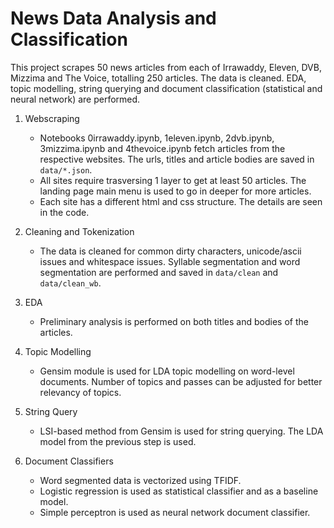 # News Data Analysis and Classification

This project scrapes 50 news articles from each of Irrawaddy, Eleven, DVB, Mizzima and The Voice, totalling 250 articles. The data is cleaned. EDA, topic modelling, string querying and document classification (statistical and neural network) are performed.

1. Webscraping
    - Notebooks 0irrawaddy.ipynb, 1eleven.ipynb, 2dvb.ipynb, 3mizzima.ipynb and 4thevoice.ipynb fetch articles from the respective websites. The urls, titles and article bodies are saved in `data/*.json`.
    - All sites require trasversing 1 layer to get at least 50 articles. The landing page main menu is used to go in deeper for more articles.
    - Each site has a different html and css structure. The details are seen in the code.

2. Cleaning and Tokenization
    - The data is cleaned for common dirty characters, unicode/ascii issues and whitespace issues. Syllable segmentation and word segmentation are performed and saved in `data/clean` and `data/clean_wb`.

3. EDA
    - Preliminary analysis is performed on both titles and bodies of the articles.

4. Topic Modelling
    - Gensim module is used for LDA topic modelling on word-level documents. Number of topics and passes can be adjusted for better relevancy of topics.

5. String Query
    - LSI-based method from Gensim is used for string querying. The LDA model from the previous step is used.

6. Document Classifiers
    - Word segmented data is vectorized using TFIDF.
    - Logistic regression is used as statistical classifier and as a baseline model.
    - Simple perceptron is used as neural network document classifier.
